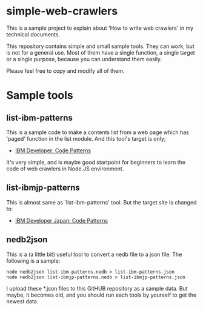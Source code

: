 # simple-web-crawlers

This is a sample project to explain about 'How to write web crawlers' in my technical documents.

This repository contains simple and small sample tools. They can work, but is not for a general use. Most of them have a single function, a single target or a single purpose, because you can understand them easily.

Please feel free to copy and modify all of them.

# Sample tools

## list-ibm-patterns

This is a sample code to make a contents list from a web page which has 'paged' function in the list module. And this tool's target is only;

* [IBM Developer: Code Patterns](https://developer.ibm.com/jp/patterns/)

It's very simple, and is maybe good startpoint for beginners to learn the code of web crawlers in Node.JS environment.

## list-ibmjp-patterns

This is almost same as 'list-ibm-patterns' tool. But the target site is changed to:

* [IBM Developer Japan: Code Patterns](https://developer.ibm.com/jp/patterns/)

## nedb2json

This is a (a little bit) useful tool to convert a nedb file to a json file. The following is a sample:

```
node nedb2json list-ibm-patterns.nedb > list-ibm-patterns.json
node nedb2json list-ibmjp-patterns.nedb > list-ibmjp-patterns.json
```

I upload these \*.json files to this GitHUB repository as a sample data. But maybe, it becomes old, and you should run each tools by yourself to get the newest data.
